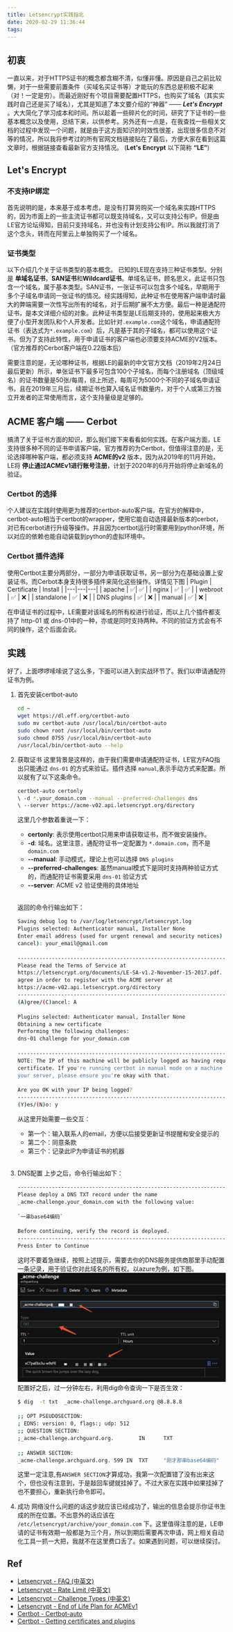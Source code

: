 ```yaml
---
title: Letsencrypt实践指北
date: 2020-02-29 11:36:44
tags:
---
```


## 初衷
一直以来，对于HTTPS证书的概念都含糊不清，似懂非懂。原因是自己之前比较懒，对于一些需要前置条件（买域名买证书等）才能玩的东西总是积极不起来（对！一定是穷）。而最近刚好有个项目需要配置HTTPS，也购买了域名（其实实践时自己还是买了域名），尤其是知道了本文要介绍的“神器” —— ***Let's Encrypt*** 。大大简化了学习成本和时间。所以趁着一些碎片化的时间，研究了下证书的一些基本概念以及使用，总结下来，以供参考。另外还有一点是，在我查找一些相关文档的过程中发现一个问题，就是由于这方面知识的时效性很差，出现很多信息不对等的情况，所以我将参考过的所有官网文档链接贴在了最后，方便大家在看到这篇文章时，根据链接查看最新官方支持情况。
(**Let's Encrypt** 以下简称 **“LE”**)

## Let's Encrypt

### 不支持IP绑定
首先说明的是，本来基于成本考虑，是没有打算另购买一个域名来实践HTTPS的，因为市面上的一些主流证书都可以既支持域名，又可以支持公有IP。但是由LE官方论坛得知，目前只支持域名，并也没有计划支持公有IP。所以我就打消了这个念头，转而在阿里云上单独购买了一个域名。

### 证书类型
以下介绍几个关于证书类型的基本概念。
已知的LE现在支持三种证书类型。分别是 **单域名证书**，**SAN证书**和**Wildcard证书**。单域名证书，顾名思义，此证书只包含一个域名，属于基本类型。SAN证书，一张证书可以包含多个域名，早期用于多个子域名申请同一张证书的情况。经实践得知，此种证书在使用客户端申请时最大的弊端需要一次性写出所有的域名，对于后期扩展不太方便。最后一种是通配符证书，是本文详细介绍的对象。此种证书类型是LE后期支持的，使用起来极大方便了小型开发团队和个人开发者。比如针对`.example.com`这个域名，申请通配符证书（表达式为`*.example.com`）后，凡是基于其的子域名，都可以使用这个证书。但为了支持此特性，用于申请证书的客户端也必须要支持ACME的V2版本。（官方推荐的Cerbot客户端在0.22版本后）

需要注意的是，无论哪种证书，根据LE的最新的中文官方文档（2019年2月24日最后更新）所示，单张证书下最多可包含100个子域名，而每个注册域名（顶级域名）的证书数量是50张/每周，综上所述，每周可为5000个不同的子域名申请证书，且在2019年三月后，续期证书也算入域名证书数量内，对于个人或第三方独立开发者的正常使用而言，这个支持量级是足够的。

## ACME 客户端 —— Cerbot
搞清了关于证书方面的知识，那么我们接下来看看如何实践。在客户端方面，LE支持很多种不同的证书申请客户端，官方推荐的为Certbot，但值得注意的是，无论选择哪种客户端，都必须支持 **ACME的v2** 版本，因为从2019年的11月开始，LE将 **停止通过ACMEv1进行账号注册**，计划于2020年的6月开始将停止新域名的验证。

### Certbot 的选择
个人建议在实践时使用更为推荐的certbot-auto客户端，在官方的解释中，certbot-auto相当于certbot的wrapper，使用它能自动选择最新版本的cerbot，对已有cerbot进行升级等操作。并且因为certbot运行时需要用到python环境，所以对应的依赖也能自动装载到python的虚拟环境中。

### Certbot 插件选择
使用Certbot主要分两部分，一部分为申请获取证书，另一部分为在基础设置上安装证书。而Cerbot本身支持很多插件来简化这些操作。详情见下图
|  Plugin | Certificate  | Install  |
|---|---|---|
| apache | ✅|  ✅ |
| nginx  | ✅  | ✅  |
| webroot  | ✅  |  ❌ |
| standalone | ✅  |  ❌ |
| DNS plugins  | ✅  | ❌ |
| manual  | ✅  |  ❌  |

在申请证书的过程中，LE需要对该域名的所有权进行验证，而以上几个插件都支持了 http-01 或 dns-01中的一种，亦或是同时支持两种。不同的验证方式会有不同的操作，这个后面会说。

## 实践

好了，上面啰啰嗦嗦说了这么多，下面可以进入到实战环节了。我们以申请通配符证书为例。

1. 首先安装certbot-auto
    ```bash 
    cd ~
    wget https://dl.eff.org/certbot-auto
    sudo mv certbot-auto /usr/local/bin/certbot-auto
    sudo chown root /usr/local/bin/certbot-auto
    sudo chmod 0755 /usr/local/bin/certbot-auto
    /usr/local/bin/certbot-auto --help
    ```

2. 获取证书
    这里背景是这样的，由于我们需要申请通配符证书，LE官方FAQ指出只能通过 `dns-01` 的方式来验证。插件选择 `manual`,表示手动方式来配置。所以就有了以下这条命令。
    ```bash
    certbot-auto certonly  
    \ -d *.your_domain.com --manual --preferred-challenges dns 
    \ --server https://acme-v02.api.letsencrypt.org/directory
    ```
    
    这里几个参数着重说一下：
    - **certonly**: 表示使用certbot只用来申请获取证书，而不做安装操作。
    - **-d**: 域名。这里注意，通配符证书一定配置为 `*.domain.com`，而不是 `domain.com`
    - **--manual**: 手动模式，理论上也可以选择 `DNS plugins`
    - **--preferred-challenges**: 虽然manual模式下是同时支持两种验证方式的，而通配符证书需要采用 `dns-01` 验证方式
    - **--server**: ACME v2 验证使用的具体地址

    </br>

    返回的命令行输出如下：
    </br>
    ```bash
    Saving debug log to /var/log/letsencrypt/letsencrypt.log
    Plugins selected: Authenticator manual, Installer None
    Enter email address (used for urgent renewal and security notices) (Enter 'c' to
    cancel): your_email@gmail.com

    -------------------------------------------------------------------------------
    Please read the Terms of Service at
    https://letsencrypt.org/documents/LE-SA-v1.2-November-15-2017.pdf. You must
    agree in order to register with the ACME server at
    https://acme-v02.api.letsencrypt.org/directory
    -------------------------------------------------------------------------------
    (A)gree/(C)ancel: A

    Plugins selected: Authenticator manual, Installer None
    Obtaining a new certificate
    Performing the following challenges:
    dns-01 challenge for your_domain.com

    -------------------------------------------------------------------------------
    NOTE: The IP of this machine will be publicly logged as having requested this
    certificate. If you're running certbot in manual mode on a machine that is not
    your server, please ensure you're okay with that.

    Are you OK with your IP being logged?
    -------------------------------------------------------------------------------
    (Y)es/(N)o: y
    ```
    从这里开始需要一些交互：
    - 第一个：输入联系人的email，方便以后接受更新证书提醒和安全提示的
    - 第二个：同意条款
    - 第三个：记录此IP为申请证书的机器
    </br>

3.  DNS配置
    上步之后，命令行输出如下：
    ```bash
    -------------------------------------------------------------------------------
    Please deploy a DNS TXT record under the name
    _acme-challenge.your_domain.com with the following value:

    `一串base64编码`

    Before continuing, verify the record is deployed.
    -------------------------------------------------------------------------------
    Press Enter to Continue
    ```
    这时不要着急继续，按照上述提示，需要去你的DNS服务提供商那里手动配置一条记录，用于验证你对此域名的所有权。以azure为例，如下图。
    </br>
    ![azure dns](./images/azure_dns.jpg)
    </br>
    配置好之后，过一分钟左右，利用dig命令查询一下是否生效：
    ```bash
    $ dig  -t txt  _acme-challenge.archguard.org @8.8.8.8    

    ;; OPT PSEUDOSECTION:
    ; EDNS: version: 0, flags:; udp: 512
    ;; QUESTION SECTION:
    ;_acme-challenge.archguard.org.        IN      TXT

    ;; ANSWER SECTION:
    _acme-challenge.archguard.org. 599 IN  TXT     "刚才那串base64编码"
    ```
    这里一定注意,有`ANSWER SECTION`才算成功，我第一次配置错了没有出来这个，但也没有注意到，于是敲回车键就挂掉了。不过大家在实践中如果挂掉了也不要担心，重新执行命令即可。
    </br>
4. 成功
   网络没什么问题的话这步就应该已经成功了，输出的信息会提示你证书生成的所在位置。不出意外的话应该在 `/etc/letsencrypt/archive/your_domain.com` 下。这里值得注意的是，LE申请的证书有效期一般都是为三个月，所以到期后需要再次申请，网上相关自动化工具一抓一大把，我就不在这里费口舌了。如果遇到问题，可以继续探讨。

## Ref
- [Letsencrypt - FAQ (中英文)](https://letsencrypt.org/docs/faq/)
- [Letsencrypt - Rate Limit (中英文)](https://letsencrypt.org/docs/rate-limits/)
- [Letsencrypt - Challenge Types (中英文)](https://letsencrypt.org/docs/challenge-types/)
- [Letsencrypt - End of Life Plan for ACMEv1](https://community.letsencrypt.org/t/end-of-life-plan-for-acmev1/88430)
- [Certbot - Certbot-auto](https://certbot.eff.org/docs/install.html#certbot-auto)
- [Certbot - Getting certificates and plugins](https://certbot.eff.org/docs/using.html#getting-certificates-and-choosing-plugins)
